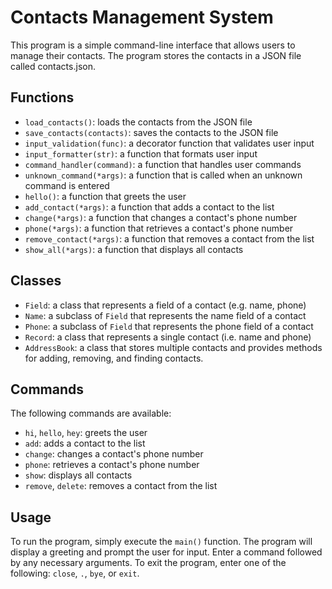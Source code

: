 # Contacts Management System

This program is a simple command-line interface that allows users to manage their contacts. The program stores the contacts in a JSON file called contacts.json.

## Functions

- `load_contacts()`: loads the contacts from the JSON file
- `save_contacts(contacts)`: saves the contacts to the JSON file
- `input_validation(func)`: a decorator function that validates user input
- `input_formatter(str)`: a function that formats user input
- `command_handler(command)`: a function that handles user commands
- `unknown_command(*args)`: a function that is called when an unknown command is entered
- `hello()`: a function that greets the user
- `add_contact(*args)`: a function that adds a contact to the list
- `change(*args)`: a function that changes a contact's phone number
- `phone(*args)`: a function that retrieves a contact's phone number
- `remove_contact(*args)`: a function that removes a contact from the list
- `show_all(*args)`: a function that displays all contacts

## Classes

- `Field`: a class that represents a field of a contact (e.g. name, phone)
- `Name`: a subclass of `Field` that represents the name field of a contact
- `Phone`: a subclass of `Field` that represents the phone field of a contact
- `Record`: a class that represents a single contact (i.e. name and phone)
- `AddressBook`: a class that stores multiple contacts and provides methods for adding, removing, and finding contacts.

## Commands

The following commands are available:

- `hi`, `hello`, `hey`: greets the user
- `add`: adds a contact to the list
- `change`: changes a contact's phone number
- `phone`: retrieves a contact's phone number
- `show`: displays all contacts
- `remove`, `delete`: removes a contact from the list

## Usage

To run the program, simply execute the `main()` function. The program will display a greeting and prompt the user for input. Enter a command followed by any necessary arguments. To exit the program, enter one of the following: `close`, `.`, `bye`, or `exit`.
